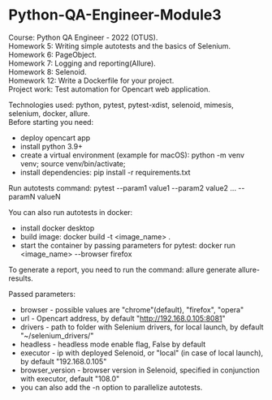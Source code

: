 # Python-QA-Engineer-Module3
Course: Python QA Engineer - 2022 (OTUS).\
Homework 5: Writing simple autotests and the basics of Selenium.\
Homework 6: PageObject.\
Homework 7: Logging and reporting(Allure).\
Homework 8: Selenoid.\
Homework 12: Write a Dockerfile for your project.\
Project work: Test automation for Opencart web application.

Technologies used: python, pytest, pytest-xdist, selenoid, mimesis, selenium, docker, allure.\
Before starting you need:
- deploy opencart app
- install python 3.9+
- create a virtual environment (example for macOS): python -m venv venv; source venv/bin/activate;
- install dependencies: pip install -r requirements.txt

Run autotests command: pytest --param1 value1 --param2 value2 ... --paramN valueN

You can also run autotests in docker:
- install docker desktop
- build image: docker build -t <image_name> .
- start the container by passing parameters for pytest: docker run <image_name> --browser firefox

To generate a report, you need to run the command: allure generate allure-results.

Passed parameters:
- browser - possible values are "chrome"(default), "firefox", "opera"
- url - Opencart address, by default "http://192.168.0.105:8081"
- drivers - path to folder with Selenium drivers, for local launch, by default "~/selenium_drivers/"
- headless - headless mode enable flag, False by default
- executor - ip with deployed Selenoid, or "local" (in case of local launch), by default "192.168.0.105"
- browser_version - browser version in Selenoid, specified in conjunction with executor, default "108.0"
- you can also add the -n option to parallelize autotests.